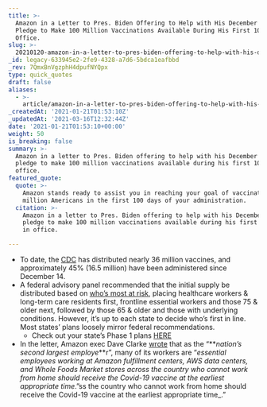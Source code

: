 ```yaml
---
title: >-
  Amazon in a Letter to Pres. Biden Offering to Help with His December 2020
  Pledge to Make 100 Million Vaccinations Available During His First 100 Days in
  Office.
slug: >-
  20210120-amazon-in-a-letter-to-pres-biden-offering-to-help-with-his-december-2020-pledge-to-make-100-million-vaccinations-available-during-his-first-100-days-in-office
_id: legacy-633945e2-2fe9-4328-a7d6-5bdca1eafbbd
_rev: 7QmxBnVgzphH4dpufNYQpx
type: quick_quotes
draft: false
aliases:
  - >-
    article/amazon-in-a-letter-to-pres-biden-offering-to-help-with-his-december-2020-pledge-to-make-100-million-vaccinations-available-during-his-first-100-days-in-office/
_createdAt: '2021-01-21T01:53:10Z'
_updatedAt: '2021-03-16T12:32:44Z'
date: '2021-01-21T01:53:10+00:00'
weight: 50
is_breaking: false
summary: >-
  Amazon in a letter to Pres. Biden offering to help with his December 2020
  pledge to make 100 million vaccinations available during his first 100 days in
  office.
featured_quote:
  quote: >-
    Amazon stands ready to assist you in reaching your goal of vaccinating 100
    million Americans in the first 100 days of your administration.
  citation: >-
    Amazon in a letter to Pres. Biden offering to help with his December 2020
    pledge to make 100 million vaccinations available during his first 100 days
    in office.

---
```

* To date, the [CDC](https://covid.cdc.gov/covid-data-tracker/#vaccinations) has distributed nearly 36 million vaccines, and approximately 45% (16.5 million) have been administered since December 14.
* A federal advisory panel recommended that the initial supply be distributed based on [who’s most at risk](https://www.cdc.gov/coronavirus/2019-ncov/vaccines/index.html), placing healthcare workers & long-term care residents first, frontline essential workers and those 75 & older next, followed by those 65 & older and those with underlying conditions. However, it’s up to each state to decide who’s first in line. Most states’ plans loosely mirror federal recommendations.
  * Check out your state’s Phase 1 plans [HERE](https://www.kff.org/coronavirus-covid-19/issue-brief/the-covid-19-vaccination-line-an-update-on-state-prioritization-plans/)
* In the letter, Amazon exec Dave Clarke [wrote](https://www.nbcboston.com/news/business/money-report/read-the-full-letter-amazon-sent-to-biden-offering-to-help-with-covid-19-vaccines/2284043/) that as the “**_nation’s second largest employe_**r”, many of its workers are “_essential employees working at Amazon fulfillment centers, AWS data centers, and Whole Foods Market stores across the country who cannot work from home should receive the Covid-19 vaccine at the earliest appropriate time_.”ss the country who cannot work from home should receive the Covid-19 vaccine at the earliest appropriate time_.”